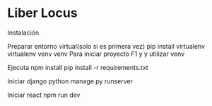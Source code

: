 <h1> Liber Locus </h1>

Instalación

Preparar entorno virtual(solo si es primera vez)
pip install virtualenv
virtualenv venv venv
Para iniciar proyecto F1 y y utilizar venv

Ejecuta
npm install
pip install -r requirements.txt

Iniciar django
python manage.py runserver

Iniciar react
npm run dev
